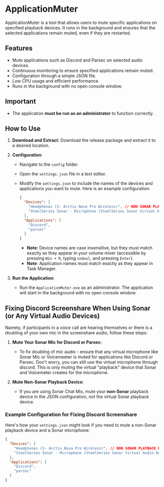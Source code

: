 # ApplicationMuter

ApplicationMuter is a tool that allows users to mute specific applications on specified playback devices. It runs in the background and ensures that the selected applications remain muted, even if they are restarted.

## Features

- Mute applications such as Discord and Parsec on selected audio devices.
- Continuous monitoring to ensure specified applications remain muted.
- Configuration through a simple JSON file.
- Low CPU usage and efficient performance.
- Runs in the background with no open console window.

## Important

- The application **must be run as an administrator** to function correctly.

## How to Use

1. **Download and Extract**: Download the release package and extract it to a desired location.

2. **Configuration**:
   - Navigate to the `config` folder.
   - Open the `settings.json` file in a text editor.
   - Modify the `settings.json` to include the names of the devices and applications you want to mute. Here is an example configuration:

     ```json
     {
       "Devices": [
         "Headphones (3- Arctis Nova Pro Wireless)", // NON SONAR PLAYBACK DEVICE
         "SteelSeries Sonar - Microphone (SteelSeries Sonar Virtual Audio Device)" // SONAR VIRTUAL MICROPHONE
       ],
       "Applications": [
         "Discord",
         "parsec"
       ]
     }
     ```

     - **Note**: Device names are case insensitive, but they must match exactly as they appear in your volume mixer (accessible by pressing `Win + R`, typing `sndvol`, and pressing `Enter`).
     - **Note**: Application names must match exactly as they appear in Task Manager.

3. **Run the Application**:
   - Run the `ApplicationMuter.exe` as an administrator. The application will start in the background with no open console window.

## Fixing Discord Screenshare When Using Sonar (or Any Virtual Audio Devices)

Namely, if participants in a voice call are hearing themselves or there is a doubling of your own mic in the screenshare audio, follow these steps:

1. **Mute Your Sonar Mic for Discord or Parsec**:
   - To fix doubling of mic audio - ensure that any virtual microphone like Sonar Mic or Voicemeeter is muted for applications like Discord or Parsec. Don't worry, you can still use the virtual microphone through discord. This is only muting the virtual "playback" device that Sonar and Voicemeter creates for the microphone.

2. **Mute Non-Sonar Playback Device**:
   - If you are using Sonar Chat Mix, mute your **non-Sonar** playback device in the JSON configuration, not the virtual Sonar playback device.

### Example Configuration for Fixing Discord Screenshare

Here's how your `settings.json` might look if you need to mute a non-Sonar playback device and a Sonar microphone:

```json
{
  "Devices": [
    "Headphones (3- Arctis Nova Pro Wireless)", // NON SONAR PLAYBACK DEVICE
    "SteelSeries Sonar - Microphone (SteelSeries Sonar Virtual Audio Device)" // SONAR VIRTUAL MICROPHONE
  ],
  "Applications": [
    "Discord",
    "parsec"
  ]
}
